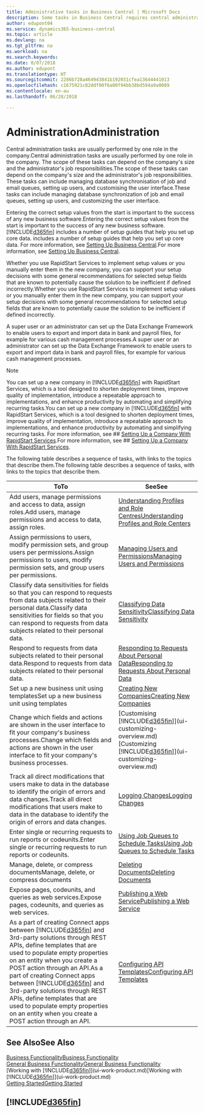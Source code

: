```yaml
---
title: Administrative tasks in Business Central | Microsoft Docs
description: Some tasks in Business Central requires central administration and setup. See what they are and learn what to do.
author: edupont04
ms.service: dynamics365-business-central
ms.topic: article
ms.devlang: na
ms.tgt_pltfrm: na
ms.workload: na
ms.search.keywords: 
ms.date: 0/07/2018
ms.author: edupont
ms.translationtype: HT
ms.sourcegitcommit: 2286b728a464943841b192031cfea13644441013
ms.openlocfilehash: c1675921c82ddf00f6a00f94bb38bd594a9a0089
ms.contentlocale: en-au
ms.lasthandoff: 06/28/2018

---
```

# <a name="administration"></a><span data-ttu-id="98c51-104">Administration</span><span class="sxs-lookup"><span data-stu-id="98c51-104">Administration</span></span>
<span data-ttu-id="98c51-105">Central administration tasks are usually performed by one role in the company.</span><span class="sxs-lookup"><span data-stu-id="98c51-105">Central administration tasks are usually performed by one role in the company.</span></span> <span data-ttu-id="98c51-106">The scope of these tasks can depend on the company's size and the administrator's job responsibilities.</span><span class="sxs-lookup"><span data-stu-id="98c51-106">The scope of these tasks can depend on the company's size and the administrator's job responsibilities.</span></span> <span data-ttu-id="98c51-107">These tasks can include managing database synchronisation of job and email queues, setting up users, and customising the user interface.</span><span class="sxs-lookup"><span data-stu-id="98c51-107">These tasks can include managing database synchronization of job and email queues, setting up users, and customizing the user interface.</span></span>  

<span data-ttu-id="98c51-108">Entering the correct setup values from the start is important to the success of any new business software.</span><span class="sxs-lookup"><span data-stu-id="98c51-108">Entering the correct setup values from the start is important to the success of any new business software.</span></span> [!INCLUDE[d365fin](includes/d365fin_md.md)]<span data-ttu-id="98c51-109"> includes a number of setup guides that help you set up core data.</span><span class="sxs-lookup"><span data-stu-id="98c51-109"> includes a number of setup guides that help you set up core data.</span></span> <span data-ttu-id="98c51-110">For more information, see [Setting Up Business Central](setup.md).</span><span class="sxs-lookup"><span data-stu-id="98c51-110">For more information, see [Setting Up Business Central](setup.md).</span></span>

<span data-ttu-id="98c51-111">Whether you use RapidStart Services to implement setup values or you manually enter them in the new company, you can support your setup decisions with some general recommendations for selected setup fields that are known to potentially cause the solution to be inefficient if defined incorrectly.</span><span class="sxs-lookup"><span data-stu-id="98c51-111">Whether you use RapidStart Services to implement setup values or you manually enter them in the new company, you can support your setup decisions with some general recommendations for selected setup fields that are known to potentially cause the solution to be inefficient if defined incorrectly.</span></span>  

<span data-ttu-id="98c51-112">A super user or an administrator can set up the Data Exchange Framework to enable users to export and import data in bank and payroll files, for example for various cash management processes.</span><span class="sxs-lookup"><span data-stu-id="98c51-112">A super user or an administrator can set up the Data Exchange Framework to enable users to export and import data in bank and payroll files, for example for various cash management processes.</span></span>

> [!NOTE]
> <span data-ttu-id="98c51-113">You can set up a new company in [!INCLUDE[d365fin](includes/d365fin_md.md)] with RapidStart Services, which is a tool designed to shorten deployment times, improve quality of implementation, introduce a repeatable approach to implementations, and enhance productivity by automating and simplifying recurring tasks.</span><span class="sxs-lookup"><span data-stu-id="98c51-113">You can set up a new company in [!INCLUDE[d365fin](includes/d365fin_md.md)] with RapidStart Services, which is a tool designed to shorten deployment times, improve quality of implementation, introduce a repeatable approach to implementations, and enhance productivity by automating and simplifying recurring tasks.</span></span> <span data-ttu-id="98c51-114">For more information, see ## [Setting Up a Company With RapidStart Services](admin-set-up-a-company-with-rapidstart.md).</span><span class="sxs-lookup"><span data-stu-id="98c51-114">For more information, see ## [Setting Up a Company With RapidStart Services](admin-set-up-a-company-with-rapidstart.md).</span></span>

<span data-ttu-id="98c51-115">The following table describes a sequence of tasks, with links to the topics that describe them.</span><span class="sxs-lookup"><span data-stu-id="98c51-115">The following table describes a sequence of tasks, with links to the topics that describe them.</span></span>   

|<span data-ttu-id="98c51-116">**To**</span><span class="sxs-lookup"><span data-stu-id="98c51-116">**To**</span></span>|<span data-ttu-id="98c51-117">**See**</span><span class="sxs-lookup"><span data-stu-id="98c51-117">**See**</span></span>|  
|------------|-------------|  
|<span data-ttu-id="98c51-118">Add users, manage permissions and access to data, assign roles.</span><span class="sxs-lookup"><span data-stu-id="98c51-118">Add users, manage permissions and access to data, assign roles.</span></span>|[<span data-ttu-id="98c51-119">Understanding Profiles and Role Centres</span><span class="sxs-lookup"><span data-stu-id="98c51-119">Understanding Profiles and Role Centers</span></span>](admin-users-profiles-roles.md)|  
|<span data-ttu-id="98c51-120">Assign permissions to users, modify permission sets, and group users per permissions.</span><span class="sxs-lookup"><span data-stu-id="98c51-120">Assign permissions to users, modify permission sets, and group users per permissions.</span></span>|[<span data-ttu-id="98c51-121">Managing Users and Permissions</span><span class="sxs-lookup"><span data-stu-id="98c51-121">Managing Users and Permissions</span></span>](ui-how-users-permissions.md)|
|<span data-ttu-id="98c51-122">Classify data sensitivities for fields so that you can respond to requests from data subjects related to their personal data.</span><span class="sxs-lookup"><span data-stu-id="98c51-122">Classify data sensitivities for fields so that you can respond to requests from data subjects related to their personal data.</span></span>|[<span data-ttu-id="98c51-123">Classifying Data Sensitivity</span><span class="sxs-lookup"><span data-stu-id="98c51-123">Classifying Data Sensitivity</span></span>](admin-classifying-data-sensitivity.md)|
|<span data-ttu-id="98c51-124">Respond to requests from data subjects related to their personal data.</span><span class="sxs-lookup"><span data-stu-id="98c51-124">Respond to requests from data subjects related to their personal data.</span></span>|[<span data-ttu-id="98c51-125">Responding to Requests About Personal Data</span><span class="sxs-lookup"><span data-stu-id="98c51-125">Responding to Requests About Personal Data</span></span>](admin-responding-to-requests-about-personal-data.md)|
|<span data-ttu-id="98c51-126">Set up a new business unit using templates</span><span class="sxs-lookup"><span data-stu-id="98c51-126">Set up a new business unit using templates</span></span>|[<span data-ttu-id="98c51-127">Creating New Companies</span><span class="sxs-lookup"><span data-stu-id="98c51-127">Creating New Companies</span></span>](about-new-company.md)|
|<span data-ttu-id="98c51-128">Change which fields and actions are shown in the user interface to fit your company's business processes.</span><span class="sxs-lookup"><span data-stu-id="98c51-128">Change which fields and actions are shown in the user interface to fit your company's business processes.</span></span> |<span data-ttu-id="98c51-129">[Customising [!INCLUDE[d365fin](includes/d365fin_md.md)]](ui-customizing-overview.md)</span><span class="sxs-lookup"><span data-stu-id="98c51-129">[Customizing [!INCLUDE[d365fin](includes/d365fin_md.md)]](ui-customizing-overview.md)</span></span> |
|<span data-ttu-id="98c51-130">Track all direct modifications that users make to data in the database to identify the origin of errors and data changes.</span><span class="sxs-lookup"><span data-stu-id="98c51-130">Track all direct modifications that users make to data in the database to identify the origin of errors and data changes.</span></span>|[<span data-ttu-id="98c51-131">Logging Changes</span><span class="sxs-lookup"><span data-stu-id="98c51-131">Logging Changes</span></span>](across-log-changes.md)|  
|<span data-ttu-id="98c51-132">Enter single or recurring requests to run reports or codeunits.</span><span class="sxs-lookup"><span data-stu-id="98c51-132">Enter single or recurring requests to run reports or codeunits.</span></span>|[<span data-ttu-id="98c51-133">Using Job Queues to Schedule Tasks</span><span class="sxs-lookup"><span data-stu-id="98c51-133">Using Job Queues to Schedule Tasks</span></span>](admin-job-queues-schedule-tasks.md)|  
|<span data-ttu-id="98c51-134">Manage, delete, or compress documents</span><span class="sxs-lookup"><span data-stu-id="98c51-134">Manage, delete, or compress documents</span></span>|[<span data-ttu-id="98c51-135">Deleting Documents</span><span class="sxs-lookup"><span data-stu-id="98c51-135">Deleting Documents</span></span>](admin-manage-documents.md)|  
|<span data-ttu-id="98c51-136">Expose pages, codeunits, and queries as web services.</span><span class="sxs-lookup"><span data-stu-id="98c51-136">Expose pages, codeunits, and queries as web services.</span></span>|[<span data-ttu-id="98c51-137">Publishing a Web Service</span><span class="sxs-lookup"><span data-stu-id="98c51-137">Publishing a Web Service</span></span>](across-how-publish-web-service.md)|
|<span data-ttu-id="98c51-138">As a part of creating Connect apps between [!INCLUDE[d365fin](includes/d365fin_md.md)] and 3rd-party solutions through REST APIs, define templates that are used to populate empty properties on an entity when you create a POST action through an API.</span><span class="sxs-lookup"><span data-stu-id="98c51-138">As a part of creating Connect apps between [!INCLUDE[d365fin](includes/d365fin_md.md)] and 3rd-party solutions through REST APIs, define templates that are used to populate empty properties on an entity when you create a POST action through an API.</span></span>|[<span data-ttu-id="98c51-139">Configuring API Templates</span><span class="sxs-lookup"><span data-stu-id="98c51-139">Configuring API Templates</span></span>](admin-configuring-api-template.md)|

## <a name="see-also"></a><span data-ttu-id="98c51-140">See Also</span><span class="sxs-lookup"><span data-stu-id="98c51-140">See Also</span></span>
[<span data-ttu-id="98c51-141">Business Functionality</span><span class="sxs-lookup"><span data-stu-id="98c51-141">Business Functionality</span></span>](across-business-functionality.md)  
[<span data-ttu-id="98c51-142">General Business Functionality</span><span class="sxs-lookup"><span data-stu-id="98c51-142">General Business Functionality</span></span>](ui-across-business-areas.md)  
<span data-ttu-id="98c51-143">[Working with [!INCLUDE[d365fin](includes/d365fin_md.md)]](ui-work-product.md)</span><span class="sxs-lookup"><span data-stu-id="98c51-143">[Working with [!INCLUDE[d365fin](includes/d365fin_md.md)]](ui-work-product.md)</span></span>  
[<span data-ttu-id="98c51-144">Getting Started</span><span class="sxs-lookup"><span data-stu-id="98c51-144">Getting Started</span></span>](product-get-started.md)    

## [!INCLUDE[d365fin](includes/free_trial_md.md)]  
 


